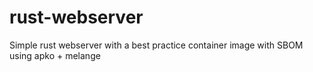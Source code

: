 # rust-webserver
Simple rust webserver with a best practice container image with SBOM using apko + melange
